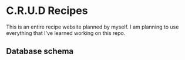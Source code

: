 # C.R.U.D Recipes
This is an entire recipe website planned by myself.
I am planning to use everything that I've learned working on this repo.

## Database schema
